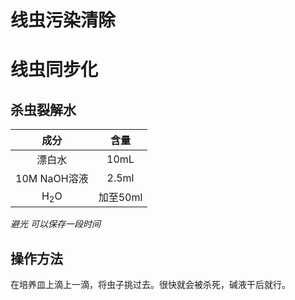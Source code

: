 # 线虫污染清除
# 线虫同步化
## 杀虫裂解水
|       成分       |   含量   |
|:--------------:|:------:|
|      漂白水       |  10mL  |
|   10M NaOH溶液   | 2.5ml  |
| H<sub>2</sub>O | 加至50ml |

*避光 可以保存一段时间*
## 操作方法
在培养皿上滴上一滴，将虫子挑过去。很快就会被杀死，碱液干后就行。